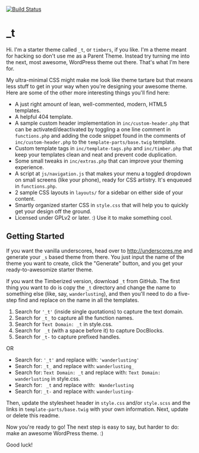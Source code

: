 [![Build Status](https://travis-ci.org/Automattic/_s.svg?branch=master)](https://travis-ci.org/Automattic/_s)

_t
===

Hi. I'm a starter theme called `_t`, or `timbers`, if you like. I'm a theme meant for hacking so don't use me as a Parent Theme. Instead try turning me into the next, most awesome, WordPress theme out there. That's what I'm here for.

My ultra-minimal CSS might make me look like theme tartare but that means less stuff to get in your way when you're designing your awesome theme. Here are some of the other more interesting things you'll find here:

* A just right amount of lean, well-commented, modern, HTML5 templates.
* A helpful 404 template.
* A sample custom header implementation in `inc/custom-header.php` that can be activated/deactivated by toggling a one line comment in `functions.php` and adding the code snippet found in the comments of `inc/custom-header.php` to the `template-parts/base.twig` template.
* Custom template tags in `inc/template-tags.php` and `inc/timber.php` that keep your templates clean and neat and prevent code duplication.
* Some small tweaks in `inc/extras.php` that can improve your theming experience.
* A script at `js/navigation.js` that makes your menu a toggled dropdown on small screens (like your phone), ready for CSS artistry. It's enqueued in `functions.php`.
* 2 sample CSS layouts in `layouts/` for a sidebar on either side of your content.
* Smartly organized starter CSS in `style.css` that will help you to quickly get your design off the ground.
* Licensed under GPLv2 or later. :) Use it to make something cool.

Getting Started
---------------

If you want the vanilla underscores, head over to http://underscores.me and generate your `_s` based theme from there. You just input the name of the theme you want to create, click the "Generate" button, and you get your ready-to-awesomize starter theme.

If you want the Timberized version, download `_t` from GitHub. The first thing you want to do is copy the `_t` directory and change the name to something else (like, say, `wanderlusting`), and then you'll need to do a five-step find and replace on the name in all the templates.

1. Search for `'_t'` (inside single quotations) to capture the text domain.
2. Search for `_t_` to capture all the function names.
3. Search for `Text Domain: _t` in style.css.
4. Search for <code>&nbsp;_t</code> (with a space before it) to capture DocBlocks.
5. Search for `_t-` to capture prefixed handles.

OR

* Search for: `'_t'` and replace with: `'wanderlusting'`
* Search for: `_t_` and replace with: `wanderlusting_`
* Search for: `Text Domain: _t` and replace with: `Text Domain: wanderlusting` in style.css.
* Search for: <code>&nbsp;_t</code> and replace with: <code>&nbsp;Wanderlusting</code>
* Search for: `_t-` and replace with: `wanderlusting-`

Then, update the stylesheet header in `style.css` and/or `style.scss` and the links in `template-parts/base.twig` with your own information. Next, update or delete this readme.

Now you're ready to go! The next step is easy to say, but harder to do: make an awesome WordPress theme. :)

Good luck!

